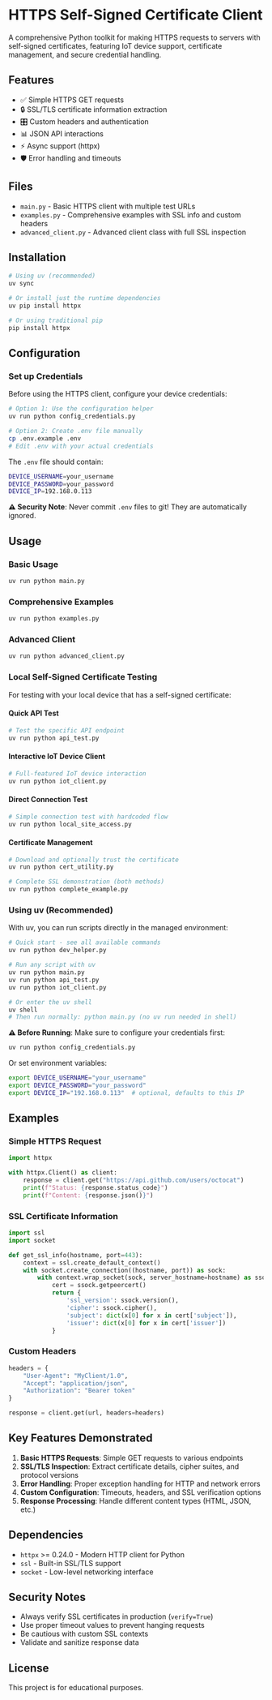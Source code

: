 # HTTPS Self-Signed Certificate Client

A comprehensive Python toolkit for making HTTPS requests to servers with self-signed certificates, featuring IoT device support, certificate management, and secure credential handling.

## Features

- ✅ Simple HTTPS GET requests
- 🔒 SSL/TLS certificate information extraction
- 🎛️ Custom headers and authentication
- 📊 JSON API interactions
- ⚡ Async support (httpx)
- 🛡️ Error handling and timeouts

## Files

- `main.py` - Basic HTTPS client with multiple test URLs
- `examples.py` - Comprehensive examples with SSL info and custom headers
- `advanced_client.py` - Advanced client class with full SSL inspection

## Installation

```bash
# Using uv (recommended)
uv sync

# Or install just the runtime dependencies
uv pip install httpx

# Or using traditional pip
pip install httpx
```

## Configuration

### Set up Credentials

Before using the HTTPS client, configure your device credentials:

```bash
# Option 1: Use the configuration helper
uv run python config_credentials.py

# Option 2: Create .env file manually
cp .env.example .env
# Edit .env with your actual credentials
```

The `.env` file should contain:
```bash
DEVICE_USERNAME=your_username
DEVICE_PASSWORD=your_password
DEVICE_IP=192.168.0.113
```

**⚠️ Security Note**: Never commit `.env` files to git! They are automatically ignored.

## Usage

### Basic Usage
```bash
uv run python main.py
```

### Comprehensive Examples
```bash
uv run python examples.py
```

### Advanced Client
```bash
uv run python advanced_client.py
```

### Local Self-Signed Certificate Testing

For testing with your local device that has a self-signed certificate:

#### Quick API Test
```bash
# Test the specific API endpoint
uv run python api_test.py
```

#### Interactive IoT Device Client
```bash
# Full-featured IoT device interaction
uv run python iot_client.py
```

#### Direct Connection Test
```bash
# Simple connection test with hardcoded flow
uv run python local_site_access.py
```

#### Certificate Management
```bash
# Download and optionally trust the certificate
uv run python cert_utility.py

# Complete SSL demonstration (both methods)
uv run python complete_example.py
```

### Using uv (Recommended)

With uv, you can run scripts directly in the managed environment:

```bash
# Quick start - see all available commands
uv run python dev_helper.py

# Run any script with uv
uv run python main.py
uv run python api_test.py
uv run python iot_client.py

# Or enter the uv shell
uv shell
# Then run normally: python main.py (no uv run needed in shell)
```

**⚠️ Before Running**: Make sure to configure your credentials first:
```bash
uv run python config_credentials.py
```

Or set environment variables:
```bash
export DEVICE_USERNAME="your_username"
export DEVICE_PASSWORD="your_password"
export DEVICE_IP="192.168.0.113"  # optional, defaults to this IP
```

## Examples

### Simple HTTPS Request
```python
import httpx

with httpx.Client() as client:
    response = client.get("https://api.github.com/users/octocat")
    print(f"Status: {response.status_code}")
    print(f"Content: {response.json()}")
```

### SSL Certificate Information
```python
import ssl
import socket

def get_ssl_info(hostname, port=443):
    context = ssl.create_default_context()
    with socket.create_connection((hostname, port)) as sock:
        with context.wrap_socket(sock, server_hostname=hostname) as ssock:
            cert = ssock.getpeercert()
            return {
                'ssl_version': ssock.version(),
                'cipher': ssock.cipher(),
                'subject': dict(x[0] for x in cert['subject']),
                'issuer': dict(x[0] for x in cert['issuer'])
            }
```

### Custom Headers
```python
headers = {
    "User-Agent": "MyClient/1.0",
    "Accept": "application/json",
    "Authorization": "Bearer token"
}

response = client.get(url, headers=headers)
```

## Key Features Demonstrated

1. **Basic HTTPS Requests**: Simple GET requests to various endpoints
2. **SSL/TLS Inspection**: Extract certificate details, cipher suites, and protocol versions
3. **Error Handling**: Proper exception handling for HTTP and network errors
4. **Custom Configuration**: Timeouts, headers, and SSL verification options
5. **Response Processing**: Handle different content types (HTML, JSON, etc.)

## Dependencies

- `httpx` >= 0.24.0 - Modern HTTP client for Python
- `ssl` - Built-in SSL/TLS support
- `socket` - Low-level networking interface

## Security Notes

- Always verify SSL certificates in production (`verify=True`)
- Use proper timeout values to prevent hanging requests
- Be cautious with custom SSL contexts
- Validate and sanitize response data

## License

This project is for educational purposes.

